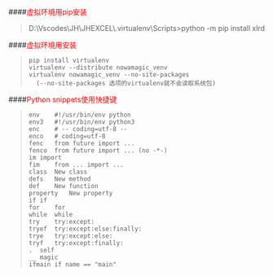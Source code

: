 ####<font color=red>虚拟环境用pip安装</font>
>D:\Vscodes\JH\JHEXCEL\\.virtualenv\Scripts>python -m pip install xlrd

####<font color=red>虚拟环境用安装</font>
>```
>pip install virtualenv
>virtualenv --distribute nowamagic_venv
>virtualenv nowamagic_venv --no-site-packages 
>   (--no-site-packages 选项的virtualenv就不会读取系统包)
>```

####<font color=red>Python snippets使用快捷键</font>
>```
>env	#!/usr/bin/env python
>env3	#!/usr/bin/env python3
>enc	# -- coding=utf-8 --
>enco	# coding=utf-8
>fenc	from future import ...
>fenco	from future import ... (no -*-)
>im	import
>fim	from ... import ...
>class	New class
>defs	New method
>def	New function
>property	New property
>if	if
>for	for
>while	while
>try	try:except:
>tryef	try:except:else:finally:
>trye	try:except:else:
>tryf	try:except:finally:
>.	self
>__	magic
>ifmain	if name == "main"
>```